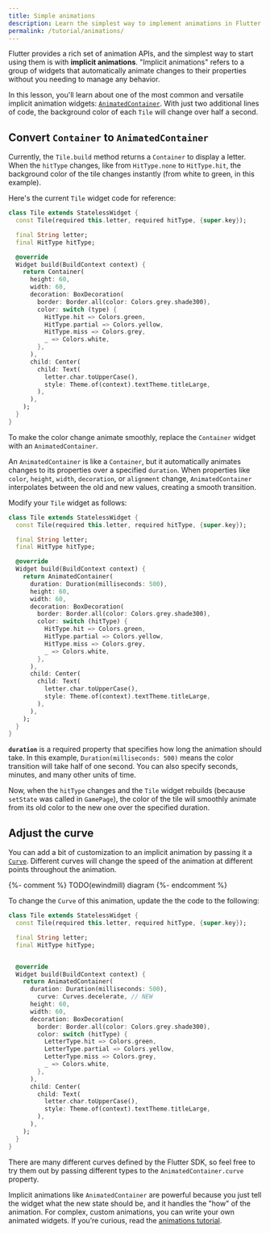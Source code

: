 ```yaml
---
title: Simple animations
description: Learn the simplest way to implement animations in Flutter.
permalink: /tutorial/animations/
---
```


Flutter provides a rich set of animation APIs, and the simplest way to
start using them is with **implicit animations**. "Implicit
animations" refers to a group of widgets that automatically animate
changes to their properties without you needing to manage any
behavior.

In this lesson, you'll learn about one of the most common and
versatile implicit animation widgets: [`AnimatedContainer`][]. With
just two additional lines of code, the background color of each `Tile`
will change over half a second.

## Convert `Container` to `AnimatedContainer`

Currently, the `Tile.build`  method returns  a `Container` to display
a letter. When the `hitType` changes, like from `HitType.none`
to `HitType.hit`, the background color of the tile changes
instantly (from white to green, in this example).

Here's the current `Tile` widget code for reference:

```dart
class Tile extends StatelessWidget {
  const Tile(required this.letter, required hitType, {super.key});

  final String letter;
  final HitType hitType;

  @override
  Widget build(BuildContext context) {
    return Container(
      height: 60,
      width: 60,
      decoration: BoxDecoration(
        border: Border.all(color: Colors.grey.shade300),
        color: switch (type) {
          HitType.hit => Colors.green,
          HitType.partial => Colors.yellow,
          HitType.miss => Colors.grey,
          _ => Colors.white,
        },
      ),
      child: Center(
        child: Text(
          letter.char.toUpperCase(),
          style: Theme.of(context).textTheme.titleLarge,
        ),
      ),
    );
  }
}
```

To make the color change animate smoothly, replace the `Container`
widget with an `AnimatedContainer`.

An `AnimatedContainer` is like a `Container`, but it automatically
animates changes to its properties over a specified `duration`. When
properties like `color`, `height`, `width`, `decoration`, or
`alignment` change, `AnimatedContainer` interpolates between the old
and new values, creating a smooth transition.

Modify your `Tile` widget as follows:

```dart
class Tile extends StatelessWidget {
  const Tile(required this.letter, required hitType, {super.key});

  final String letter;
  final HitType hitType;

  @override
  Widget build(BuildContext context) {
    return AnimatedContainer(
      duration: Duration(milliseconds: 500),
      height: 60,
      width: 60,
      decoration: BoxDecoration(
        border: Border.all(color: Colors.grey.shade300),
        color: switch (hitType) {
          HitType.hit => Colors.green,
          HitType.partial => Colors.yellow,
          HitType.miss => Colors.grey,
          _ => Colors.white,
        },
      ),
      child: Center(
        child: Text(
          letter.char.toUpperCase(),
          style: Theme.of(context).textTheme.titleLarge,
        ),
      ),
    );
  }
}
```

**`duration`** is a required property that specifies how long the
animation should take. In this example, `Duration(milliseconds: 500)`
means the color transition will take half of one second. You can also
specify seconds, minutes, and many other units of time.

Now, when the `hitType` changes and the `Tile` widget rebuilds
(because `setState` was called in `GamePage`), the color of the tile
will smoothly animate from its old color to the new one over the
specified duration.

## Adjust the curve

You can add a bit of customization to an implicit animation by passing
it a [`Curve`][].  Different curves will change the speed of the animation
at different points throughout the animation. 

{%- comment %} TODO(ewindmill) diagram {%- endcomment %}

To change the `Curve` of this animation, update the the code to the following:

```dart
class Tile extends StatelessWidget {
  const Tile(required this.letter, required hitType, {super.key});

  final String letter;
  final HitType hitType;


  @override
  Widget build(BuildContext context) {
    return AnimatedContainer(
      duration: Duration(milliseconds: 500),
	    curve: Curves.decelerate, // NEW
      height: 60,
      width: 60,
      decoration: BoxDecoration(
        border: Border.all(color: Colors.grey.shade300),
        color: switch (hitType) {
          LetterType.hit => Colors.green,
          LetterType.partial => Colors.yellow,
          LetterType.miss => Colors.grey,
          _ => Colors.white,
        },
      ),
      child: Center(
        child: Text(
          letter.char.toUpperCase(),
          style: Theme.of(context).textTheme.titleLarge,
        ),
      ),
    );
  }
}
```

There are many different curves defined by the Flutter SDK, so feel
free to try them out by passing different types to the
`AnimatedContainer.curve` property.

Implicit animations like `AnimatedContainer` are powerful because you
just tell the widget what the new state should be, and it handles the
"how" of the animation. For complex, custom animations, you can write
your own animated widgets. If you’re curious, read the 
[animations tutorial](https://docs.flutter.dev/ui/animations/tutorial).

[`AnimatedContainer`]: {{site.api}}/flutter/widgets/AnimatedContainer-class.html
[`Curve`]: {{site.curve}}/flutter/animation/Curves-class.html
[animations tutorial]: /ui/animations/tutorial.
